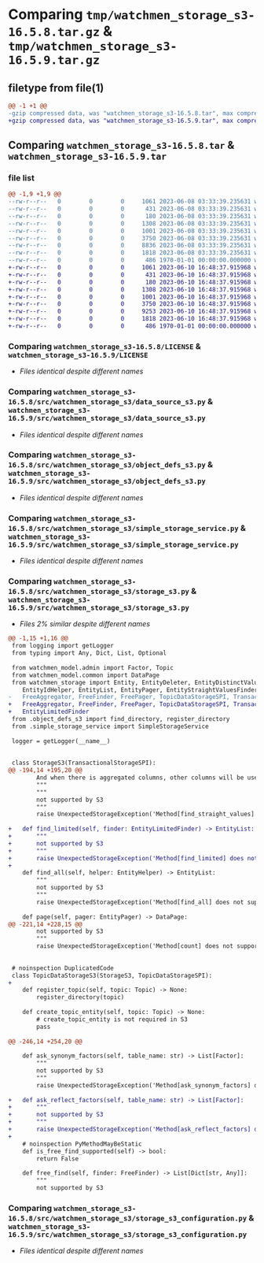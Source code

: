 # Comparing `tmp/watchmen_storage_s3-16.5.8.tar.gz` & `tmp/watchmen_storage_s3-16.5.9.tar.gz`

## filetype from file(1)

```diff
@@ -1 +1 @@
-gzip compressed data, was "watchmen_storage_s3-16.5.8.tar", max compression
+gzip compressed data, was "watchmen_storage_s3-16.5.9.tar", max compression
```

## Comparing `watchmen_storage_s3-16.5.8.tar` & `watchmen_storage_s3-16.5.9.tar`

### file list

```diff
@@ -1,9 +1,9 @@
--rw-r--r--   0        0        0     1061 2023-06-08 03:33:39.235631 watchmen_storage_s3-16.5.8/LICENSE
--rw-r--r--   0        0        0      431 2023-06-08 03:33:39.235631 watchmen_storage_s3-16.5.8/pyproject.toml
--rw-r--r--   0        0        0      180 2023-06-08 03:33:39.235631 watchmen_storage_s3-16.5.8/src/watchmen_storage_s3/__init__.py
--rw-r--r--   0        0        0     1308 2023-06-08 03:33:39.235631 watchmen_storage_s3-16.5.8/src/watchmen_storage_s3/data_source_s3.py
--rw-r--r--   0        0        0     1001 2023-06-08 03:33:39.235631 watchmen_storage_s3-16.5.8/src/watchmen_storage_s3/object_defs_s3.py
--rw-r--r--   0        0        0     3750 2023-06-08 03:33:39.235631 watchmen_storage_s3-16.5.8/src/watchmen_storage_s3/simple_storage_service.py
--rw-r--r--   0        0        0     8836 2023-06-08 03:33:39.235631 watchmen_storage_s3-16.5.8/src/watchmen_storage_s3/storage_s3.py
--rw-r--r--   0        0        0     1818 2023-06-08 03:33:39.235631 watchmen_storage_s3-16.5.8/src/watchmen_storage_s3/storage_s3_configuration.py
--rw-r--r--   0        0        0      486 1970-01-01 00:00:00.000000 watchmen_storage_s3-16.5.8/PKG-INFO
+-rw-r--r--   0        0        0     1061 2023-06-10 16:48:37.915968 watchmen_storage_s3-16.5.9/LICENSE
+-rw-r--r--   0        0        0      431 2023-06-10 16:48:37.915968 watchmen_storage_s3-16.5.9/pyproject.toml
+-rw-r--r--   0        0        0      180 2023-06-10 16:48:37.915968 watchmen_storage_s3-16.5.9/src/watchmen_storage_s3/__init__.py
+-rw-r--r--   0        0        0     1308 2023-06-10 16:48:37.915968 watchmen_storage_s3-16.5.9/src/watchmen_storage_s3/data_source_s3.py
+-rw-r--r--   0        0        0     1001 2023-06-10 16:48:37.915968 watchmen_storage_s3-16.5.9/src/watchmen_storage_s3/object_defs_s3.py
+-rw-r--r--   0        0        0     3750 2023-06-10 16:48:37.915968 watchmen_storage_s3-16.5.9/src/watchmen_storage_s3/simple_storage_service.py
+-rw-r--r--   0        0        0     9253 2023-06-10 16:48:37.915968 watchmen_storage_s3-16.5.9/src/watchmen_storage_s3/storage_s3.py
+-rw-r--r--   0        0        0     1818 2023-06-10 16:48:37.915968 watchmen_storage_s3-16.5.9/src/watchmen_storage_s3/storage_s3_configuration.py
+-rw-r--r--   0        0        0      486 1970-01-01 00:00:00.000000 watchmen_storage_s3-16.5.9/PKG-INFO
```

### Comparing `watchmen_storage_s3-16.5.8/LICENSE` & `watchmen_storage_s3-16.5.9/LICENSE`

 * *Files identical despite different names*

### Comparing `watchmen_storage_s3-16.5.8/src/watchmen_storage_s3/data_source_s3.py` & `watchmen_storage_s3-16.5.9/src/watchmen_storage_s3/data_source_s3.py`

 * *Files identical despite different names*

### Comparing `watchmen_storage_s3-16.5.8/src/watchmen_storage_s3/object_defs_s3.py` & `watchmen_storage_s3-16.5.9/src/watchmen_storage_s3/object_defs_s3.py`

 * *Files identical despite different names*

### Comparing `watchmen_storage_s3-16.5.8/src/watchmen_storage_s3/simple_storage_service.py` & `watchmen_storage_s3-16.5.9/src/watchmen_storage_s3/simple_storage_service.py`

 * *Files identical despite different names*

### Comparing `watchmen_storage_s3-16.5.8/src/watchmen_storage_s3/storage_s3.py` & `watchmen_storage_s3-16.5.9/src/watchmen_storage_s3/storage_s3.py`

 * *Files 2% similar despite different names*

```diff
@@ -1,15 +1,16 @@
 from logging import getLogger
 from typing import Any, Dict, List, Optional
 
 from watchmen_model.admin import Factor, Topic
 from watchmen_model.common import DataPage
 from watchmen_storage import Entity, EntityDeleter, EntityDistinctValuesFinder, EntityFinder, EntityHelper, EntityId, \
 	EntityIdHelper, EntityList, EntityPager, EntityStraightValuesFinder, EntityUpdater, FreeAggregatePager, \
-	FreeAggregator, FreeFinder, FreePager, TopicDataStorageSPI, TransactionalStorageSPI, UnexpectedStorageException
+	FreeAggregator, FreeFinder, FreePager, TopicDataStorageSPI, TransactionalStorageSPI, UnexpectedStorageException, \
+	EntityLimitedFinder
 from .object_defs_s3 import find_directory, register_directory
 from .simple_storage_service import SimpleStorageService
 
 logger = getLogger(__name__)
 
 
 class StorageS3(TransactionalStorageSPI):
@@ -194,14 +195,20 @@
 		And when there is aggregated columns, other columns will be used in group by
 		"""
 		"""
 		not supported by S3
 		"""
 		raise UnexpectedStorageException('Method[find_straight_values] does not support by S3 storage.')
 
+	def find_limited(self, finder: EntityLimitedFinder) -> EntityList:
+		"""
+		not supported by S3
+		"""
+		raise UnexpectedStorageException('Method[find_limited] does not support by S3 storage.')
+
 	def find_all(self, helper: EntityHelper) -> EntityList:
 		"""
 		not supported by S3
 		"""
 		raise UnexpectedStorageException('Method[find_all] does not support by S3 storage.')
 
 	def page(self, pager: EntityPager) -> DataPage:
@@ -221,14 +228,15 @@
 		not supported by S3
 		"""
 		raise UnexpectedStorageException('Method[count] does not support by S3 storage.')
 
 
 # noinspection DuplicatedCode
 class TopicDataStorageS3(StorageS3, TopicDataStorageSPI):
+
 	def register_topic(self, topic: Topic) -> None:
 		register_directory(topic)
 
 	def create_topic_entity(self, topic: Topic) -> None:
 		# create_topic_entity is not required in S3
 		pass
 
@@ -246,14 +254,20 @@
 
 	def ask_synonym_factors(self, table_name: str) -> List[Factor]:
 		"""
 		not supported by S3
 		"""
 		raise UnexpectedStorageException('Method[ask_synonym_factors] does not support by S3 storage.')
 
+	def ask_reflect_factors(self, table_name: str) -> List[Factor]:
+		"""
+		not supported by S3
+		"""
+		raise UnexpectedStorageException('Method[ask_reflect_factors] does not support by S3 storage.')
+
 	# noinspection PyMethodMayBeStatic
 	def is_free_find_supported(self) -> bool:
 		return False
 
 	def free_find(self, finder: FreeFinder) -> List[Dict[str, Any]]:
 		"""
 		not supported by S3
```

### Comparing `watchmen_storage_s3-16.5.8/src/watchmen_storage_s3/storage_s3_configuration.py` & `watchmen_storage_s3-16.5.9/src/watchmen_storage_s3/storage_s3_configuration.py`

 * *Files identical despite different names*

